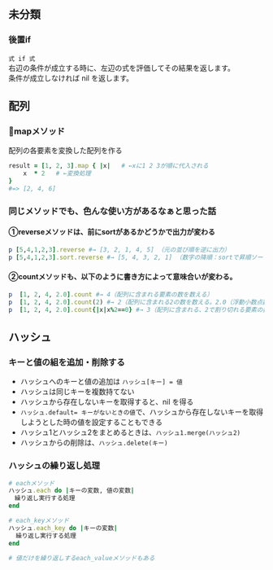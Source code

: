 ## 未分類


### 後置if
`式 if 式`  
右辺の条件が成立する時に、左辺の式を評価してその結果を返します。  
条件が成立しなければ nil を返します。  

## 配列
### 📝mapメソッド
配列の各要素を変換した配列を作る

```rb
result = [1, 2, 3].map { |x|   # ←xに1 2 3が順に代入される
    x  * 2   # ←変換処理
}
#=> [2, 4, 6]
```

### 同じメソッドでも、色んな使い方があるなぁと思った話
#### ①reverseメソッドは、前にsortがあるかどうかで出力が変わる
```rb
p [5,4,1,2,3].reverse #→ [3, 2, 1, 4, 5] （元の並び順を逆に出力）
p [5,4,1,2,3].sort.reverse #→ [5, 4, 3, 2, 1] （数字の降順：sortで昇順ソートした後、reverseで要素の順序を逆転するため、結果的に降順ソートになる。）
```
#### ②countメソッドも、以下のように書き方によって意味合いが変わる。
```rb
p  [1, 2, 4, 2.0].count #→ 4（配列に含まれる要素の数を数える）
p  [1, 2, 4, 2.0].count(2) #→ 2（配列に含まれる2の数を数える。2.0（浮動小数点数）は異なる値として扱う）
p  [1, 2, 4, 2.0].count{|x|x%2==0} #→ 3（配列に含まれる、2で割り切れる要素の数を数える）
```

## ハッシュ
### キーと値の組を追加・削除する
- ハッシュへのキーと値の追加は `ハッシュ[キー] = 値`
- ハッシュは同じキーを複数持てない
- ハッシュから存在しないキーを取得すると、nil を得る
- `ハッシュ.default= キーがないときの値`で、ハッシュから存在しないキーを取得しようとした時の値を設定することもできる
- ハッシュ1とハッシュ2をまとめるときは、`ハッシュ1.merge(ハッシュ2)`
- ハッシュからの削除は、`ハッシュ.delete(キー)`

### ハッシュの繰り返し処理
```rb
# eachメソッド
ハッシュ.each do |キーの変数, 値の変数|
　繰り返し実行する処理
end

# each_keyメソッド
ハッシュ.each_key do |キーの変数|
  繰り返し実行する処理
end

# 値だけを繰り返しするeach_valueメソッドもある
```

